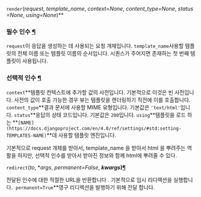 `render`(*request*, *template_name*, *context=None*, *content_type=None*, *status=None*, *using=None*)**

### **필수 인수 [¶](https://docs.djangoproject.com/en/4.0/topics/http/shortcuts/#required-arguments)**

`request`이 응답을 생성하는 데 사용되는 요청 개체입니다.
`template_name`사용할 템플릿의 전체 이름 또는 템플릿 이름의 순서입니다. 시퀀스가 주어지면 존재하는 첫 번째 템플릿이 사용됩니다.

### **선택적 인수 [¶](https://docs.djangoproject.com/en/4.0/topics/http/shortcuts/#optional-arguments)**

`context`**템플릿 컨텍스트에 추가할 값의 사전입니다. 기본적으로 이것은 빈 사전입니다. 사전의 값이 호출 가능한 경우 뷰는 템플릿을 렌더링하기 직전에 이를 호출합니다.
`content_type`**결과 문서에 사용할 MIME 유형입니다. 기본값은 `'text/html'`입니다.
`status`**응답의 상태 코드입니다. 기본값은 `200`입니다.
`using`**템플릿을 로드 하는 **`[NAME](https://docs.djangoproject.com/en/4.0/ref/settings/#std:setting-TEMPLATES-NAME)`**데 사용할 템플릿 엔진입니다.

기본적으로 request 개체를 받아서, template_name 을 받아서 html 을 뿌려주는 역활을 하지만, 선택적 인수를 받아서 받아진 정보와 함께 html에 뿌려줄 수 있다.

`redirect`(*to*, **args*, *permanent=False*, ***kwargs*)[¶](https://docs.djangoproject.com/en/4.0/topics/http/shortcuts/#django.shortcuts.redirect)**

전달된 인수에 대한 적절한 URL을 반환합니다 .
기본적으로 임시 리디렉션을 실행합니다. 
`permanent=True`**영구 리디렉션을 발행하기 위해 전달 합니다.